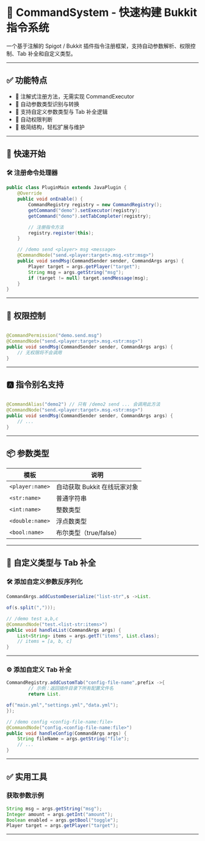# 💬 CommandSystem - 快速构建 Bukkit 指令系统

一个基于注解的 Spigot / Bukkit 插件指令注册框架，支持自动参数解析、权限控制、Tab 补全和自定义类型。

---

## ✅ 功能特点

* 🚀 注解式注册方法，无需实现 CommandExecutor
* 🧠 自动参数类型识别与转换
* 🧩 支持自定义参数类型与 Tab 补全逻辑
* 🔐 自动权限判断
* 🧪 极简结构，轻松扩展与维护

---

## 🔧 快速开始

### 🛠 注册命令处理器

```java
public class PluginMain extends JavaPlugin {
    @Override
    public void onEnable() {
        CommandRegistry registry = new CommandRegistry();
        getCommand("demo").setExecutor(registry);
        getCommand("demo").setTabCompleter(registry);

        // 注册指令方法
        registry.register(this);
    }

    // /demo send <player> msg <message>
    @CommandNode("send.<player:target>.msg.<str:msg>")
    public void sendMsg(CommandSender sender, CommandArgs args) {
        Player target = args.getPlayer("target");
        String msg = args.getString("msg");
        if (target != null) target.sendMessage(msg);
    }
}
```

---

## 🔐 权限控制

```java

@CommandPermission("demo.send.msg")
@CommandNode("send.<player:target>.msg.<str:msg>")
public void sendMsg(CommandSender sender, CommandArgs args) {
    // 无权限将不会调用
}
```

---

## 🅰️ 指令别名支持

```java

@CommandAlias("demo2") // 只有 /demo2 send ... 会调用此方法
@CommandNode("send.<player:target>.msg.<str:msg>")
public void sendMsg(CommandSender sender, CommandArgs args) {
    // ...
}
```

---

## 📦 参数类型

| 模板              | 说明                 |
|-----------------|--------------------|
| `<player:name>` | 自动获取 Bukkit 在线玩家对象 |
| `<str:name>`    | 普通字符串              |
| `<int:name>`    | 整数类型               |
| `<double:name>` | 浮点数类型              |
| `<bool:name>`   | 布尔类型（true/false）   |

---

## 🔧 自定义类型与 Tab 补全

### 🛠 添加自定义参数反序列化

```java
CommandArgs.addCustomDeserialize("list-str",s ->List.

of(s.split(",")));

// /demo test a,b,c
@CommandNode("test.<list-str:items>")
public void handleList(CommandArgs args) {
    List<String> items = args.getT("items", List.class);
    // items = [a, b, c]
}
```

---

### ⚙️ 添加自定义 Tab 补全

```java
CommandRegistry.addCustomTab("config-file-name",prefix ->{
        // 示例：返回插件目录下所有配置文件名
        return List.

of("main.yml","settings.yml","data.yml");
});

// /demo config <config-file-name:file>
@CommandNode("config.<config-file-name:file>")
public void handleConfig(CommandArgs args) {
    String fileName = args.getString("file");
    // ...
}
```

---

## ✅ 实用工具

### 获取参数示例

```java
String msg = args.getString("msg");
Integer amount = args.getInt("amount");
Boolean enabled = args.getBool("toggle");
Player target = args.getPlayer("target");
```

---